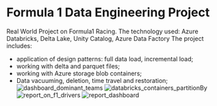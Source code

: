 # Formula 1 Data Engineering Project
Real World Project on Formula1 Racing. 
The technology used: Azure Databricks, Delta Lake, Unity Catalog, Azure Data Factory
The project includes:
- application of design patterns: full data load, incremental load;
- working with delta and parquet files;
- working with Azure storage blob containers;
- Data vacuuming, deletion, time travel and restoration;
![dashboard_dominant_teams](https://github.com/sonya-stefanova/formula1_data_engineering_project/assets/72320076/2d01d60d-18f2-4ed1-a8d0-01af98bf622e)
![databricks_containers_partitionBy](https://github.com/sonya-stefanova/formula1_data_engineering_project/assets/72320076/56a2c36b-5c11-416f-8128-b8a6bb6a23cb)
![report_on_f1_drivers](https://github.com/sonya-stefanova/formula1_data_engineering_project/assets/72320076/ac7c3269-3cb8-4386-b57e-086bc1dd9475)
![report_dashboard](https://github.com/sonya-stefanova/formula1_data_engineering_project/assets/72320076/ea48f30d-fe96-4601-9d42-105f15778cea)
